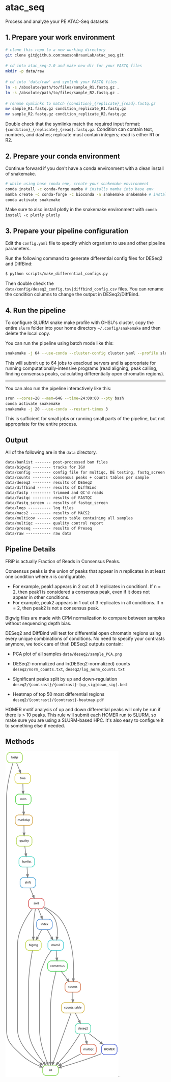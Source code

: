 # atac_seq

Process and analyze your PE ATAC-Seq datasets

## 1. Prepare your work environment

```bash
# clone this repo to a new working directory
git clone git@github.com:maxsonBraunLab/atac_seq.git

# cd into atac_seq-2.0 and make new dir for your FASTQ files
mkdir -p data/raw

# cd into 'data/raw' and symlink your FASTQ files
ln -s /absolute/path/to/files/sample_R1.fastq.gz .
ln -s /absolute/path/to/files/sample_R2.fastq.gz .

# rename symlinks to match {condition}_{replicate}_{read}.fastq.gz
mv sample_R1.fastq.gz condition_replicate_R1.fastq.gz
mv sample_R2.fastq.gz condition_replicate_R2.fastq.gz
```

Double check that the symlinks match the required input format: `{condition}_{replicate}_{read}.fastq.gz`. Condition can contain text, numbers, and dashes; replicate must contain integers; read is either R1 or R2.

## 2. Prepare your conda environment

Continue forward if you don't have a conda environment with a clean install of snakemake.

```bash
# while using base conda env, create your snakemake environment
conda install -c conda-forge mamba # installs mamba into base env
mamba create -c conda-forge -c bioconda -n snakemake snakemake # installs snakemake into new env with mamba
conda activate snakemake
```

Make sure to also install plotly in the snakemake environment with `conda install -c plotly plotly` 

## 3. Prepare your pipeline configuration

Edit the `config.yaml` file to specify which organism to use and other pipeline parameters.

Run the following command to generate differential config files for DESeq2 and DiffBind:

```bash
$ python scripts/make_differential_configs.py
```

Then double check the `data/config/deseq2_config.tsv|diffbind_config.csv` files. You can rename the condition columns to change the output in DESeq2/DiffBind. 

## 4. Run the pipeline

To configure SLURM snake make profile with OHSU's cluster, copy the entire `slurm` folder into your home directory `~/.config/snakemake` and then delete the local copy.

You can run the pipeline using batch mode like this:

```bash
snakemake -j 64 --use-conda --cluster-config cluster.yaml --profile slurm --restart-times 3
```

This will submit up to 64 jobs to exacloud servers and is appropriate for running computationally-intensive programs (read aligning, peak calling, finding consensus peaks, calculating differentially open chromatin regions).

---

You can also run the pipeline interactively like this:

```bash
srun --cores=20 --mem=64G --time=24:00:00 --pty bash
conda activate snakemake
snakemake -j 20 --use-conda --restart-times 3
```

This is sufficient for small jobs or running small parts of the pipeline, but not appropriate for the entire process.

## Output

All of the following are in the `data` directory.

```
data/banlist ------- post-processed bam files
data/bigwig -------- tracks for IGV
data/config -------- config file for multiqc, DE testing, fastq_screen
data/counts -------- consensus peaks + counts tables per sample
data/deseq2 -------- results of DESeq2
data/diffbind ------ results of DiffBind
data/fastp --------- trimmed and QC'd reads
data/fastqc -------- results of FASTQC
data/fastq_screen -- results of fastqc_screen
data/logs ---------- log files
data/macs2 --------- results of MACS2
data/multicov ------ counts table containing all samples
data/multiqc ------- quality control report
data/preseq -------- results of Preseq
data/raw ----------- raw data
```

## Pipeline Details

FRiP is actually Fraction of Reads in Consensus Peaks.

Consensus peaks is the union of peaks that appear in _n_ replicates in at least one condition where _n_ is configurable. 

* For example, peak1 appears in 2 out of 3 replicates in condition1. If n = 2, then peak1 is considered a consensus peak, even if it does not appear in other conditions. 
* For example, peak2 appears in 1 out of 3 replicates in all conditions. If n = 2, then peak2 is not a consensus peak. 

Bigwig files are made with CPM normalization to compare between samples without sequencing depth bias.

DESeq2 and DiffBind will test for differential open chromatin regions using every unique combinations of conditions. No need to specify your contrasts anymore, we took care of that! DESeq2 outputs contain:

* PCA plot of all samples `data/deseq2/sample_PCA.png`

* DESeq2-normalized and ln(DESeq2-normalized) counts `deseq2/norm_counts.txt`, `deseq2/log_norm_counts.txt`
* Significant peaks split by up and down-regulation `deseq2/{contrast}/{contrast}-[up_sig|down_sig].bed`
* Heatmap of top 50 most differential regions `deseq2/{contrast}/{contrast}-heatmap.pdf` 

HOMER motif analysis of up and down differential peaks will only be run if there is > 10 peaks. This rule will submit each HOMER run to SLURM, so make sure you are using a SLURM-based HPC. It's also easy to configure it to something else if needed. 

## Methods

![](rulegraph.svg).
